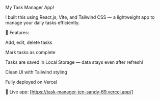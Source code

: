 My Task Manager App!

I built this using React.js, Vite, and Tailwind CSS — a lightweight app to manage your daily tasks efficiently.

🔹 Features:

Add, edit, delete tasks

Mark tasks as complete

Tasks are saved in Local Storage — data stays even after refresh!

Clean UI with Tailwind styling

Fully deployed on Vercel

🔗 Live app: [https://task-manager-ten-sandy-69.vercel.app/]
